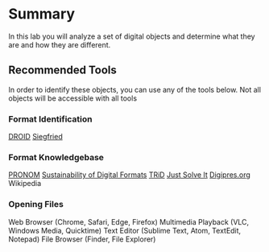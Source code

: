 # Summary
In this lab you will analyze a set of digital objects and determine what they are and how they are different.

## Recommended Tools
In order to identify these objects, you can use any of the tools below. Not all objects will be accessible with all tools

### Format Identification
[DROID](https://www.nationalarchives.gov.uk/information-management/manage-information/preserving-digital-records/droid/)
[Siegfried](https://github.com/richardlehane/siegfried)

### Format Knowledgebase
[PRONOM](https://www.nationalarchives.gov.uk/PRONOM/BasicSearch/proBasicSearch.aspx?status=new)
[Sustainability of Digital Formats](https://www.loc.gov/preservation/digital/formats/)
[TRiD](http://mark0.net/soft-trid-deflist.html)
[Just Solve It](http://fileformats.archiveteam.org/wiki/Main_Page)
[Digipres.org](http://www.digipres.org/formats/)
Wikipedia

### Opening Files
Web Browser (Chrome, Safari, Edge, Firefox)
Multimedia Playback (VLC, Windows Media, Quicktime)
Text Editor (Sublime Text, Atom, TextEdit, Notepad)
File Browser (Finder, File Explorer)
